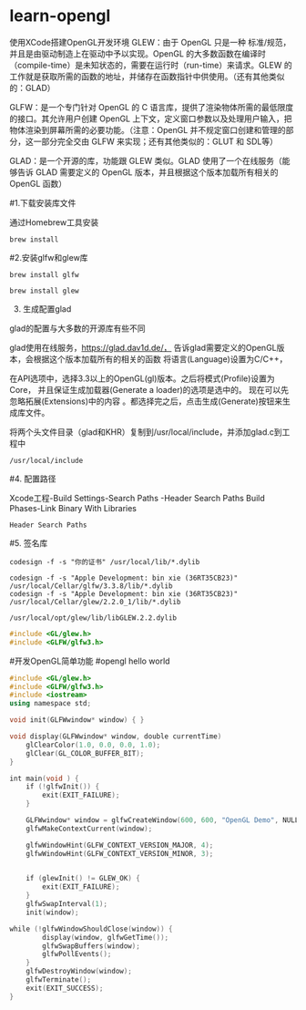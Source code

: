 # learn-opengl 
使用XCode搭建OpenGL开发环境
GLEW：由于 OpenGL 只是一种 标准/规范，并且是由驱动制造上在驱动中予以实现。OpenGL 的大多数函数在编译时（compile-time）是未知状态的，需要在运行时（run-time）来请求。GLEW 的工作就是获取所需的函数的地址，并储存在函数指针中供使用。（还有其他类似的：GLAD）

GLFW：是一个专门针对 OpenGL 的 C 语言库，提供了渲染物体所需的最低限度的接口。其允许用户创建 OpenGL 上下文，定义窗口参数以及处理用户输入，把物体渲染到屏幕所需的必要功能。（注意：OpenGL 并不规定窗口创建和管理的部分，这一部分完全交由 GLFW 来实现；还有其他类似的：GLUT 和 SDL等）

GLAD：是一个开源的库，功能跟 GLEW 类似。GLAD 使用了一个在线服务（能够告诉 GLAD 需要定义的 OpenGL 版本，并且根据这个版本加载所有相关的 OpenGL 函数）




#1.下载安装库文件

通过Homebrew工具安装

```shell
brew install
```

#2.安装glfw和glew库

```shell
brew install glfw

brew install glew
```

3. 生成配置glad

glad的配置与大多数的开源库有些不同

glad使用在线服务，https://glad.dav1d.de/， 告诉glad需要定义的OpenGL版本，会根据这个版本加载所有的相关的函数
将语言(Language)设置为C/C++，

在API选项中，选择3.3以上的OpenGL(gl)版本。之后将模式(Profile)设置为Core，
并且保证生成加载器(Generate a loader)的选项是选中的。
现在可以先忽略拓展(Extensions)中的内容
。都选择完之后，点击生成(Generate)按钮来生成库文件。


将两个头文件目录（glad和KHR）复制到/usr/local/include，并添加glad.c到工程中

```shell
/usr/local/include

```

#4. 配置路径

Xcode工程-Build Settings-Search Paths -Header Search Paths
Build Phases-Link Binary With Libraries

```shell
Header Search Paths
```
#5. 签名库

```shell
codesign -f -s "你的证书" /usr/local/lib/*.dylib
```

```shell
codesign -f -s "Apple Development: bin xie (36RT35CB23)" /usr/local/Cellar/glfw/3.3.8/lib/*.dylib
codesign -f -s "Apple Development: bin xie (36RT35CB23)" /usr/local/Cellar/glew/2.2.0_1/lib/*.dylib
```

```
/usr/local/opt/glew/lib/libGLEW.2.2.dylib
```




```cpp
#include <GL/glew.h>
#include <GLFW/glfw3.h>
```

#开发OpenGL简单功能
#opengl hello world

```cpp
#include <GL/glew.h>
#include <GLFW/glfw3.h>
#include <iostream>
using namespace std;

void init(GLFWwindow* window) { }

void display(GLFWwindow* window, double currentTime) 
    glClearColor(1.0, 0.0, 0.0, 1.0);
    glClear(GL_COLOR_BUFFER_BIT);
}

int main(void ) {
    if (!glfwInit()) {
        exit(EXIT_FAILURE);
    }

    GLFWwindow* window = glfwCreateWindow(600, 600, "OpenGL Demo", NULL, NULL);
    glfwMakeContextCurrent(window);

    glfwWindowHint(GLFW_CONTEXT_VERSION_MAJOR, 4);
    glfwWindowHint(GLFW_CONTEXT_VERSION_MINOR, 3);

    
    if (glewInit() != GLEW_OK) {
        exit(EXIT_FAILURE);
    }
    glfwSwapInterval(1);
    init(window);

while (!glfwWindowShouldClose(window)) {
        display(window, glfwGetTime());
        glfwSwapBuffers(window);
        glfwPollEvents();
    }
    glfwDestroyWindow(window);
    glfwTerminate();
    exit(EXIT_SUCCESS);
}
```
